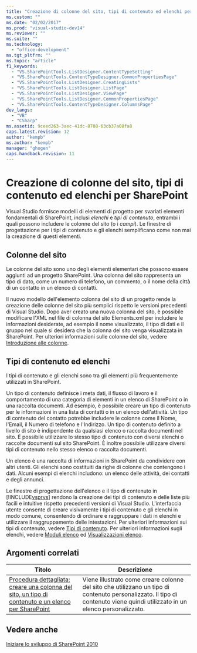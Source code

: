 ```yaml
---
title: "Creazione di colonne del sito, tipi di contenuto ed elenchi per SharePoint | Microsoft Docs"
ms.custom: ""
ms.date: "02/02/2017"
ms.prod: "visual-studio-dev14"
ms.reviewer: ""
ms.suite: ""
ms.technology: 
  - "office-development"
ms.tgt_pltfrm: ""
ms.topic: "article"
f1_keywords: 
  - "VS.SharePointTools.ListDesigner.ContentTypeSetting"
  - "VS.SharePointTools.ContentTypeDesigner.CommonPropertiesPage"
  - "VS.SharePointTools.ListDesigner.CreatingLists"
  - "VS.SharePointTools.ListDesigner.ListPage"
  - "VS.SharePointTools.ListDesigner.ViewPage"
  - "VS.SharePointTools.ListDesigner.CommonPropertiesPage"
  - "VS.SharePointTools.ContentTypeDesigner.ColumnsPage"
dev_langs: 
  - "VB"
  - "CSharp"
ms.assetid: 9ceed263-3aec-41dc-8708-63cb37a08fa8
caps.latest.revision: 12
author: "kempb"
ms.author: "kempb"
manager: "ghogen"
caps.handback.revision: 11
---
```

# Creazione di colonne del sito, tipi di contenuto ed elenchi per SharePoint
  Visual Studio fornisce modelli di elementi di progetto per svariati elementi fondamentali di SharePoint, inclusi *elenchi* e *tipi di contenuto*, entrambi i quali possono includere le colonne del sito \(o i *campi*\).  Le finestre di progettazione per i tipi di contenuto e gli elenchi semplificano come non mai la creazione di questi elementi.  
  
## Colonne del sito  
 Le colonne del sito sono uno degli elementi elementari che possono essere aggiunti ad un progetto SharePoint.  Una colonna del sito rappresenta un tipo di dato, come un numero di telefono, un commento, o il nome della città di un contatto in un elenco di contatti.  
  
 Il nuovo modello dell'elemento colonna del sito di un progetto rende la creazione delle colonne del sito più semplici rispetto le versioni precedenti di Visual Studio.  Dopo aver creato una nuova colonna del sito, è possibile modificare l'XML nel file di colonna del sito Elements.xml per includere le informazioni desiderate, ad esempio il nome visualizzato, il tipo di dati e il gruppo nel quale si desidera che la colonna del sito venga visualizzata in SharePoint.  Per ulteriori informazioni sulle colonne del sito, vedere [Introduzione alle colonne](http://go.microsoft.com/fwlink/?LinkId=224996).  
  
## Tipi di contenuto ed elenchi  
 I tipi di contenuto e gli elenchi sono tra gli elementi più frequentemente utilizzati in SharePoint.  
  
 Un tipo di contenuto definisce i meta dati, il flusso di lavoro e il comportamento di una categoria di elementi in un elenco di SharePoint o in una raccolta documenti.  Ad esempio, è possibile creare un tipo di contenuto per le informazioni in una lista di contatti o in un elenco dell'attività.  Un tipo di contenuto del contatto potrebbe includere le colonne come il Nome, l'Email, il Numero di telefono e l'Indirizzo.  Un tipo di contenuto definito a livello di sito è indipendente da qualsiasi elenco o raccolta documenti nel sito.  È possibile utilizzare lo stesso tipo di contenuto con diversi elenchi o raccolte documenti sul sito SharePoint.  È inoltre possibile utilizzare diversi tipi di contenuto nello stesso elenco o raccolta documenti.  
  
 Un elenco è una raccolta di informazioni in SharePoint da condividere con altri utenti.  Gli elenchi sono costituiti da righe di colonne che contengono i dati.  Alcuni esempi di elenchi includono: un elenco delle attività, dei contatti e degli annunci.  
  
 Le finestre di progettazione dell'elenco e il tipo di contenuto in [!INCLUDE[vsprvs](../sharepoint/includes/vsprvs-md.md)] rendono la creazione dei tipi di contenuto e delle liste più facili e intuitive rispetto precedenti versioni di Visual Studio.  L'interfaccia utente consente di creare visivamente i tipi di contenuto e gli elenchi in modo comune, consentendo di ordinare e raggruppare i dati in elenchi e utilizzare il raggruppamento delle intestazioni.  Per ulteriori informazioni sui tipi di contenuto, vedere [Tipi di contenuto](http://go.microsoft.com/fwlink/?LinkId=224997).  Per ulteriori informazioni sugli elenchi, vedere [Moduli elenco](http://go.microsoft.com/fwlink/?LinkId=224998) ed [Visualizzazioni elenco](http://go.microsoft.com/fwlink/?LinkId=224999).  
  
## Argomenti correlati  
  
|Titolo|Descrizione|  
|------------|-----------------|  
|[Procedura dettagliata: creare una colonna del sito, un tipo di contenuto e un elenco per SharePoint](../sharepoint/walkthrough-create-a-site-column-content-type-and-list-for-sharepoint.md)|Viene illustrato come creare colonne del sito che utilizzano un tipo di contenuto personalizzato.  Il tipo di contenuto viene quindi utilizzato in un elenco personalizzato.|  
  
## Vedere anche  
 [Iniziare lo sviluppo di SharePoint 2010](http://go.microsoft.com/fwlink/?LinkId=225000)  
  
  